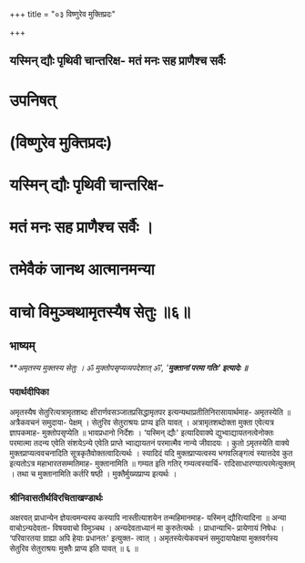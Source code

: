 +++
title = "०३ विष्णुरेव मुक्तिप्रदः"

+++


## यस्मिन् द्यौः पृथिवी चान्तरिक्ष- मतं मनः सह प्राणैश्च सर्वैः

# उपनिषत्

# (विष्णुरेव मुक्तिप्रदः)

# यस्मिन् द्यौः पृथिवी चान्तरिक्ष-

# मतं मनः सह प्राणैश्च सर्वैः । 

# तमेवैकं जानथ आत्मानमन्या

# वाचो विमुञ्चथामृतस्यैष सेतुः ॥६॥

## **भाष्यम्**

***अमृतस्य मुक्तस्य सेतुः । ॐ मुक्तोपसृप्यव्यपदेशात् ॐ', '**मुक्तानां परमा गतिः' इत्यादेः ॥***

### **पदार्थदीपिका**

अमृतस्यैष सेतुरित्यत्रामृतशब्दः क्षीरार्णवसञ्जातप्रसिद्धामृतपर इत्यन्यथाप्रतीतिनिरासायार्थमाह- अमृतस्येति ॥ अत्रैकवचनं समुदाया- पेक्षम् । सेतुरिव सेतुराश्रयः प्राप्य इति यावत् । अत्रामृतशब्दोक्ता मुक्ता एवेत्यत्र ज्ञापकमाह- मुक्तोपसृप्येति ॥ भावप्रधानो निर्देशः । ‘यस्मिन् द्यौः' इत्यादिवाक्ये द्युभ्वाद्यायतनत्वेनोक्तः परमात्मा तदन्य एवेति संशयेऽन्ये एवेति प्राप्ते भ्वाद्यायतनं परमात्मैव नान्ये जीवादयः । कुतो ऽमृतस्येति वाक्ये मुक्तप्राप्यत्ववचनादिति सूत्रकृतैवोक्तत्वादित्यर्थः । स्यादिदं यदि मुक्तप्राप्यत्वस्य भगवलिङ्गत्वं स्यात्तदेव कुत इत्यतोऽत्र महाभारतसम्मतिमाह- मुक्तानामिति ॥ गम्यत इति गतिर् गम्यत्वस्यार्चि- रादिसाधारण्यात्परमेत्युक्तम् । तथा च मुक्तानामिति कर्तरि षष्ठी । मुक्तैर्मुख्यप्राप्य इत्यर्थः ।

### **श्रीनिवासतीर्थविरचिताखण्डार्थः**

अक्षरवत् प्राधान्येन ज्ञेयत्वमन्यस्य कस्यापि नास्तीत्याशयेन तन्महिमानमाह- यस्मिन् द्यौरित्यादिना ॥ अन्या वाचोऽन्यदेवता- विषयवाचो विमुञ्चथ । अन्यदेवताध्यानं मा कुरुतेत्यर्थः । प्राधान्याभि- प्रायेणायं निषेधः । ‘परिवारतया ग्राह्या अपि हेयाः प्रधानतः' इत्युक्त- त्वात् । अमृतस्येत्येकवचनं समुदायापेक्षया मुक्तवर्गस्य सेतुरिव सेतुराश्रयः मुक्तैः प्राप्य इति यावत् ॥ ६ ॥


